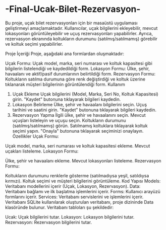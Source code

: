 # -Final-Ucak-Bilet-Rezervasyon-
Bu proje, uçak bilet rezervasyonları için bir masaüstü uygulaması geliştirmeyi amaçlamaktadır. Kullanıcılar, uçak bilgilerini ekleyebilir, mevcut lokasyonları görüntüleyebilir ve uçuş rezervasyonları yapabilirler. Ayrıca, rezervasyon ekranında koltukların durumunu (satılmış/satılmamış) görebilir ve koltuk seçimi yapabilirler.

Proje İçeriği
Proje, aşağıdaki ana formlardan oluşmaktadır:

Uçak Formu: Uçak model, marka, seri numarası ve koltuk kapasitesi gibi bilgilerin listelendiği ve kaydedildiği form.
Lokasyon Formu: Ülke, şehir, havaalanı ve aktif/pasif durumlarının belirtildiği form.
Rezervasyon Formu: Koltukların satılma durumuna göre renk değiştirdiği ve koltuk üzerine tıklanarak müşteri bilgilerinin görüntülendiği form.
Kullanım
1. Uçak Ekleme
Uçak bilgilerini (Model, Marka, Seri No, Koltuk Kapasitesi) girin.
"Kaydet" butonuna tıklayarak bilgileri kaydedin.
2. Lokasyon Belirleme
Ülke, şehir ve havaalanı bilgilerini seçin.
Uçuş tarihini ve saatini girin.
"Kaydet" butonuna tıklayarak bilgileri kaydedin.
3. Rezervasyon Yapma
İlgili ülke, şehir ve havaalanını seçin.
Mevcut uçuşları listeleyin ve uçuşu seçin.
Koltukların durumunu (satılmış/satılmamış) görün.
Satılmamış koltuklara tıklayarak koltuk seçimi yapın.
"Onayla" butonuna tıklayarak seçiminizi onaylayın.
Özellikler
Uçak Formu:

Uçak model, marka, seri numarası ve koltuk kapasitesi ekleme.
Mevcut uçakları listeleme.
Lokasyon Formu:

Ülke, şehir ve havaalanı ekleme.
Mevcut lokasyonları listeleme.
Rezervasyon Formu:

Koltukların durumunu renklerle gösterme (satılmadıysa yeşil, satıldıysa kırmızı).
Koltuk seçimi ve müşteri bilgilerini görüntüleme.
Kod Yapısı
Models: Veritabanı modellerini içerir (Uçak, Lokasyon, Rezervasyon).
Data: Veritabanı bağlamı ve ilk başlatma işlemlerini içerir.
Forms: Kullanıcı arayüzü formlarını içerir.
Services: Veritabanı servislerini ve işlemlerini içerir.
Veritabanı
SQLite kullanılarak oluşturulan veritabanı, proje dizininde Data klasöründe bulunur. Veritabanı tabloları şu şekildedir:

Ucak: Uçak bilgilerini tutar.
Lokasyon: Lokasyon bilgilerini tutar.
Rezervasyon: Rezervasyon bilgilerini tutar.
